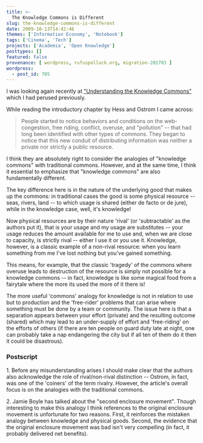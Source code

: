 ```yaml
---
title: >-
  The Knowledge Commons is Different
slug: the-knowledge-commons-is-different
date: 2009-10-13T14:42:46
themes: ['Information Economy', 'Notebook']
tags: ['Cinema', 'Tech']
projects: ['Academia', 'Open Knowledge']
posttypes: []
featured: False
provenance: [ wordpress, rufuspollock.org, migration-201703 ]
wordpress:
  - post_id: 705
---
```


I was looking again recently at ["Understanding the Knowledge Commons"](https://zajednicko.org/mreznabibliografija/wp-content/uploads/sites/2/2018/04/hess_ostrom_2007-understanding-knowledge-as-a-common.pdf) which I had perused previously.

While reading the introductory chapter by Hess and Ostrom I came across:

> People started to notice behaviors and conditions on the web-congestion, free riding, conflict, overuse, and "pollution" -- that had long been identified with other types of commons.  They began to notice that this new conduit of distributing information was neither a private nor strictly a public resource.

I think they are absolutely right to consider the analogies of "knowledge commons" with traditional commons. However, and at the same time, I think it essential to emphasize that "knowledge commons" are also fundamentally different.

The key difference here is in the nature of the underlying good that makes up the commons: in traditional cases the good is some physical resource -- seas, rivers, land -- to which usage is shared (either de facto or de jure), while in the knowledge case, well, it's knowledge!

Now physical resources are by their nature 'rival' (or 'subtractable' as the authors put it), that is your usage and my usage are substitutes -- your usage reduces the amount available for me to use and, when we are close to capacity, is strictly rival -- either I use it or you use it. Knowledge, however, is a classic example of a non-rival resource: when you learn something from me I've lost nothing but you've gained something.

This means, for example, that the classic 'tragedy' of the commons where overuse leads to destruction of the resource is simply not possible for a knowledge commons -- in fact, knowledge is like some magical food from a fairytale where the more its used the more of it there is!

The more useful 'commons' analogy for knowledge is not in relation to use but to production and the 'free-rider' problems that can arise where something must be done by a team or community. The issue here is that a separation appears between your effort (private) and the resulting outcome (shared) which may lead to an under-supply of effort and 'free-riding' on the efforts of others (if there are ten people on guard duty late at night, one can probably take a nap endangering the city but if all ten of them do it then it could be disastrous).

### Postscript

1\. Before any misunderstanding arises I should make clear that the authors also acknowledge the role of rival/non-rival distinction -- Ostrom, in fact, was one of the 'coiners' of the term rivalry. However, the article's overall focus is on the analogies with the traditional commons.

2\. Jamie Boyle has talked about the "second enclosure movement". Though interesting to make this analogy I think references to the original enclosure movement is unfortunate for two reasons. First, it reinforces the mistaken analogy between knowledge and physical goods. Second, the evidence that the original enclosure movement was bad isn't very compelling (in fact, it probably delivered net benefits).


